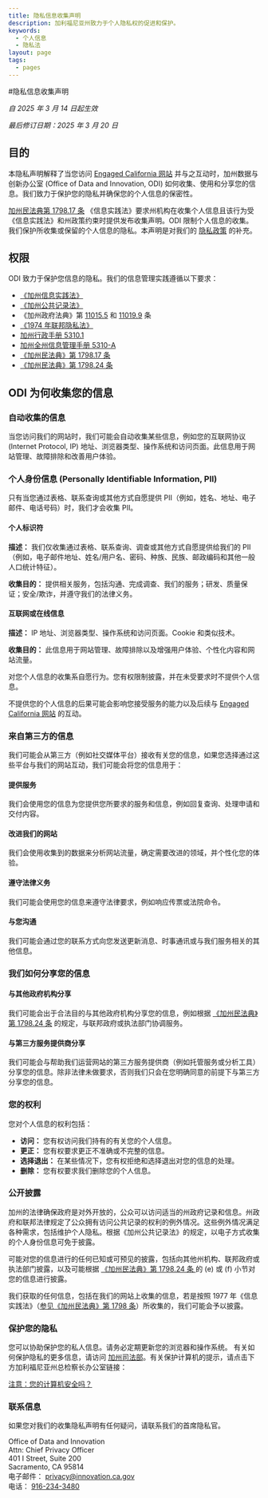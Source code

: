```yaml
---
title: 隐私信息收集声明
description: 加利福尼亚州致力于个人隐私权的促进和保护。
keywords:
  - 个人信息
  - 隐私法
layout: page
tags:
  - pages
---
```

#隐私信息收集声明

*自 2025 年 3 月 14 日起生效*

*最后修订日期：2025 年 3 月 20 日*

## 目的

本隐私声明解释了当您访问 [Engaged California 网站](/zh-hans/) 并与之互动时，加州数据与创新办公室 (Office of Data and Innovation, ODI) 如何收集、使用和分享您的信息。我们致力于保护您的隐私并确保您的个人信息的保密性。 

[加州民法典第 1798.17 条](https://leginfo.legislature.ca.gov/faces/codes_displaySection.xhtml?lawCode=CIV&sectionNum=1798.17.) 《信息实践法》要求州机构在收集个人信息且该行为受《信息实践法》和州政策约束时提供发布收集声明。ODI 限制个人信息的收集。我们保护所收集或保留的个人信息的隐私。本声明是对我们的 [隐私政策](/zh-hans/privacy) 的补充。 


## 权限

ODI 致力于保护您信息的隐私。我们的信息管理实践遵循以下要求：

- [《加州信息实践法》](https://leginfo.legislature.ca.gov/faces/codes_displayexpandedbranch.xhtml?tocCode=CIV\&division=3.\&title=1.8.\&part=4.\&chapter=1.\&article=)
- [《加州公共记录法》](https://leginfo.legislature.ca.gov/faces/codes_displayexpandedbranch.xhtml?tocCode=GOV\&division=10.\&title=1.\&part=\&chapter=\&article=)
- 《加州政府法典》第 [11015.5](https://leginfo.legislature.ca.gov/faces/codes_displaySection.xhtml?lawCode=GOV\&sectionNum=11015.5.) 和 [11019.9](https://leginfo.legislature.ca.gov/faces/codes_displaySection.xhtml?lawCode=GOV\&sectionNum=11019.9.) 条
- [《1974 年联邦隐私法》](https://www.justice.gov/opcl/privacy-act-1974)
- [加州行政手册 5310.1](https://www.dgs.ca.gov/Resources/SAM/TOC/5300/5310-1)
- [加州全州信息管理手册 5310-A](https://cdt.ca.gov/wp-content/uploads/2018/01/SIMM-5310_A.pdf)
- [《加州民法典》第 1798.17 条](https://leginfo.legislature.ca.gov/faces/codes_displaySection.xhtml?lawCode=CIV\&sectionNum=1798.17.)
- [《加州民法典》第 1798.24 条](https://leginfo.legislature.ca.gov/faces/codes_displaySection.xhtml?lawCode=CIV&sectionNum=1798.24.)


## ODI 为何收集您的信息

### 自动收集的信息

当您访问我们的网站时，我们可能会自动收集某些信息，例如您的互联网协议 (Internet Protocol, IP) 地址、浏览器类型、操作系统和访问页面。此信息用于网站管理、故障排除和改善用户体验。


### 个人身份信息 (Personally Identifiable Information, PII) 

只有当您通过表格、联系查询或其他方式自愿提供 PII（例如，姓名、地址、电子邮件、电话号码）时，我们才会收集 PII。

#### 个人标识符

**描述：** 我们仅收集通过表格、联系查询、调查或其他方式自愿提供给我们的 PII（例如，电子邮件地址、姓名/用户名、密码、种族、民族、邮政编码和其他一般人口统计特征）。

**收集目的：** 提供相关服务，包括沟通、完成调查、我们的服务；研发、质量保证；安全/欺诈，并遵守我们的法律义务。
    
#### 互联网或在线信息

**描述：** IP 地址、浏览器类型、操作系统和访问页面。Cookie 和类似技术。
    
**收集目的：** 此信息用于网站管理、故障排除以及增强用户体验、个性化内容和网站流量。

对您个人信息的收集系自愿行为。您有权限制披露，并在未受要求时不提供个人信息。

不提供您的个人信息的后果可能会影响您接受服务的能力以及后续与 [Engaged California 网站](/zh-hans/) 的互动。


### 来自第三方的信息

我们可能会从第三方（例如社交媒体平台）接收有关您的信息，如果您选择通过这些平台与我们的网站互动，我们可能会将您的信息用于： 

#### 提供服务

我们会使用您的信息为您提供您所要求的服务和信息，例如回复查询、处理申请和交付内容。

#### 改进我们的网站

我们会使用收集到的数据来分析网站流量，确定需要改进的领域，并个性化您的体验。

#### 遵守法律义务

我们可能会使用您的信息来遵守法律要求，例如响应传票或法院命令。

#### 与您沟通

我们可能会通过您的联系方式向您发送更新消息、时事通讯或与我们服务相关的其他信息。 


### 我们如何分享您的信息

#### 与其他政府机构分享

我们可能会出于合法目的与其他政府机构分享您的信息，例如根据 [《加州民法典》第 1798.24 条](https://leginfo.legislature.ca.gov/faces/codes_displaySection.xhtml?lawCode=CIV\&sectionNum=1798.24.) 的规定，与联邦政府或执法部门协调服务。

#### 与第三方服务提供商分享

我们可能会与帮助我们运营网站的第三方服务提供商（例如托管服务或分析工具）分享您的信息。除非法律未做要求，否则我们只会在您明确同意的前提下与第三方分享您的信息。 


### 您的权利

您对个人信息的权利包括：

* **访问：** 您有权访问我们持有的有关您的个人信息。
* **更正：** 您有权要求更正不准确或不完整的信息。
* **选择退出：** 在某些情况下，您有权拒绝和选择退出对您的信息的处理。 
* **删除：** 您有权要求我们删除您的个人信息。


### 公开披露

加州的法律确保政府是对外开放的，公众可以访问适当的州政府记录和信息。州政府和联邦法律规定了公众拥有访问公共记录的权利的例外情况。这些例外情况满足各种需求，包括维护个人隐私。根据《加州公共记录法》的规定，以电子方式收集的个人身份信息可免于披露。

可能对您的信息进行的任何已知或可预见的披露，包括向其他州机构、联邦政府或执法部门披露，以及可能根据 [《加州民法典》第 1798.24 条 ](https://leginfo.legislature.ca.gov/faces/codes_displaySection.xhtml?lawCode=CIV&sectionNum=1798.24.) 的 (e) 或  (f) 小节对您的信息进行披露。

我们获取的任何信息，包括在我们的网站上收集的信息，若是按照 1977 年《信息实践法》（[参见《加州民法典》第 1798 条](https://leginfo.legislature.ca.gov/faces/codes_displayexpandedbranch.xhtml?tocCode=CIV&division=3.&title=1.8.&part=4.&chapter=1.&article=)）所收集的，我们可能会予以披露。


### 保护您的隐私

您可以协助保护您的私人信息。请务必定期更新您的浏览器和操作系统。 
有关如何保护隐私的更多信息，请访问 [加州司法部](https://oag.ca.gov/privacy/facts/online-privacy/computer-secure)。有关保护计算机的提示，请点击下方加利福尼亚州总检察长办公室链接：

[注意：您的计算机安全吗？](https://oag.ca.gov/sites/all/files/agweb/pdfs/privacy/computer_secure.pdf)


### 联系信息

如果您对我们的收集隐私声明有任何疑问，请联系我们的首席隐私官。

Office of Data and Innovation<br>
Attn: Chief Privacy Officer<br>
401 I Street, Suite 200<br>
Sacramento, CA 95814<br>
电子邮件： [privacy@innovation.ca.gov](mailto:privacy@innovation.ca.gov)<br>
电话： [916-234-3480](tel:916-234-3480)<br>